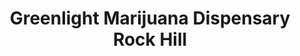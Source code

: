 ---
title: "Greenlight Marijuana Dispensary Rock Hill"
url: /saint-louis/greenlight-marijuana-dispensary-rock-hill/
shop: Hanf
---